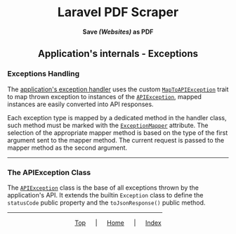 <span align="center">

<h1 id="top">Laravel PDF Scraper</h1>

**Save *(Websites)* as PDF**

<h2>Application's internals - Exceptions</h2>

</span>

### Exceptions Handling

The [application's exception handler](../../app/Exceptions/Handler.php) uses the custom [`MapToAPIException`](../../app/Exceptions/Traits/MapToAPIException.php) trait to map thrown exception to instances of the [`APIException`](#the-apiexception-class), mapped instances are easily converted into API responses.

Each exception type is mapped by a dedicated method in the handler class, such method must be marked with the [`ExceptionMapper`](../../app/Exceptions/Attributes/ExceptionMapper.php) attribute. The selection of the appropriate mapper method is based on the type of the first argument sent to the mapper method. The current request is passed to the mapper method as the second argument.

***

### The APIException Class

The [`APIException`](../../app/Exceptions/API/APIException.php) class is the base of all exceptions thrown by the application's API. It extends the builtin `Exception` class to define the `statusCode` public property and the `toJsonResponse()` public method.

<span align="center">

<hr width="70%">

[Top](#top)
&emsp; | &emsp;
[Home](../README.md)
&emsp; | &emsp;
[Index](index.md)

</span>
